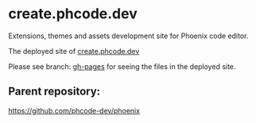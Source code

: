 # create.phcode.dev
Extensions, themes and assets development site for Phoenix code editor.

The deployed site of [create.phcode.dev](https://create.phcode.dev)

Please see branch: [gh-pages](https://github.com/phcode-dev/create.phcode.dev/tree/gh-pages) for seeing the files in the deployed site.

## Parent repository:

https://github.com/phcode-dev/phoenix
